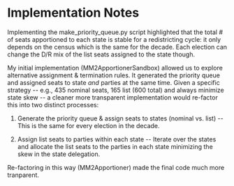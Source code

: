 # Implementation Notes

Implementing the make_priority_queue.py script highlighted that the total # of seats apportioned 
to each state is stable for a redistricting cycle: it only depends on the census which is
the same for the decade. Each election can change the D/R mix of the list seats assigned to
the state though.

My initial implementation (MM2ApportionerSandbox) allowed us to explore alternative assignment & termination rules.
It generated the priority queue and assigned seats to state _and_ parties at the same time.
Given a specific strategy -- e.g., 435 nominal seats, 165 list (600 total) and always minimize
state skew -- a cleaner more transparent implementation would re-factor this into two distinct
processes:

1. Generate the priority queue & assign seats to states (nominal vs. list) -- This is the same
  for every election in the decade.

2. Assign list seats to parties within each state -- Iterate over the states and allocate the
  list seats to the parties in each state minimizing the skew in the state delegation.

Re-factoring in this way (MM2Apportioner) made the final code much more tranparent.